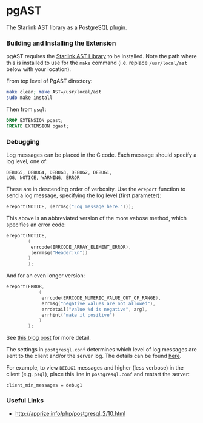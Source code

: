 # pgAST
The Starlink AST library as a PostgreSQL plugin.

### Building and Installing the Extension

pgAST requires the [Starlink AST Library](https://github.com/Starlink/ast) to be installed. Note the path where this is installed to use for the `make` command (i.e. replace `/usr/local/ast` below with your location).

From top level of PgAST directory:

```bash
make clean; make AST=/usr/local/ast
sudo make install
```

Then from `psql`:

```sql
DROP EXTENSION pgast;
CREATE EXTENSION pgast;
```

### Debugging

Log messages can be placed in the C code. Each message should specify a log level, one of:

```
DEBUG5, DEBUG4, DEBUG3, DEBUG2, DEBUG1,
LOG, NOTICE, WARNING, ERROR
```

These are in descending order of verbosity. Use the `ereport` function to send a log message, specifying the log level (first parameter):

```c
ereport(NOTICE, (errmsg("Log message here.")));
```
This above is an abbreviated version of the more vebose method, which specifies an error code:

```c
ereport(NOTICE,
	    (
	     errcode(ERRCODE_ARRAY_ELEMENT_ERROR),
		 (errmsg("Header:\n"))
		)
		);
```

And for an even longer version:

```c
ereport(ERROR,
            (
             errcode(ERRCODE_NUMERIC_VALUE_OUT_OF_RANGE),
             errmsg("negative values are not allowed"),
             errdetail("value %d is negative", arg),
             errhint("make it positive")
            )
        );
```

See [this blog post](http://big-elephants.com/2015-10/writing-postgres-extensions-part-iii/) for more detail.

The settings in `postgresql.conf` determines which level of log messages are sent to the client and/or the server log. The details can be found [here](https://www.postgresql.org/docs/9.4/static/runtime-config-logging.html#RUNTIME-CONFIG-LOGGING-WHEN).

For example, to view `DEBUG1` messages and higher (less verbose) in the client (e.g. `psql`), place this line in `postgresql.conf` and restart the server:

```
client_min_messages = debug1
```

### Useful Links

* <http://apprize.info/php/postgresql_2/10.html>

